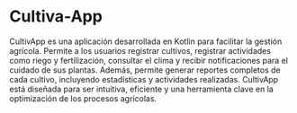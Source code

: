 # Cultiva-App
CultivApp es una aplicación desarrollada en Kotlin para facilitar la gestión agrícola. Permite a los usuarios registrar cultivos, registrar actividades como riego y fertilización, consultar el clima y recibir notificaciones para el cuidado de sus plantas. Además, permite generar reportes completos de cada cultivo, incluyendo estadísticas y actividades realizadas. CultivApp está diseñada para ser intuitiva, eficiente y una herramienta clave en la optimización de los procesos agrícolas.
